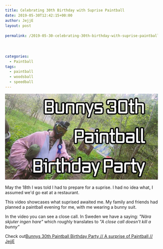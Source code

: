 ```yaml
---
title: Celebrating 30th Birthday with Suprise Paintball 
date: 2019-05-30T12:42:15+00:00
author: JejjE
layout: post

permalink: /2019-05-30-celebrating-30th-birthday-with-suprise-paintball/



categories:
  - Paintball
tags:
  - paintball
  - woodsball
  - speedball
---
```


[![Bunnys 30th Paintball Birthday Party // A surprise of Paintball // JejjE](/images/posts/paintball/2019-05-30-celebrating-30th-birthday-with-suprise-paintball.jpg)](https://www.youtube.com/watch?v=mWqSOzW4dmE)


May the 18th I was told I had to prepare for a suprise. I had no idea what, I assumed we'd go eat at a restaurant.

This video showcases what suprised awaited me. My family and friends had planned a paintball evening for me, with me wearing a bunny suit.

In the video you can see a close call. In Sweden we have a saying: *"Nära skjuter ingen hare"* which roughly translates to *"A close call doesn't kill a bunny"*


Check out[Bunnys 30th Paintball Birthday Party // A surprise of Paintball // JejjE](https://www.youtube.com/watch?v=mWqSOzW4dmE)




